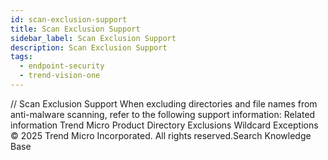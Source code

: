 ```yaml
---
id: scan-exclusion-support
title: Scan Exclusion Support
sidebar_label: Scan Exclusion Support
description: Scan Exclusion Support
tags:
  - endpoint-security
  - trend-vision-one
---
```


/*<![CDATA[*/ $('#title').html($('meta[name=map-description]').attr('content')); /*]]>*/ Scan Exclusion Support When excluding directories and file names from anti-malware scanning, refer to the following support information: Related information Trend Micro Product Directory Exclusions Wildcard Exceptions © 2025 Trend Micro Incorporated. All rights reserved.Search Knowledge Base